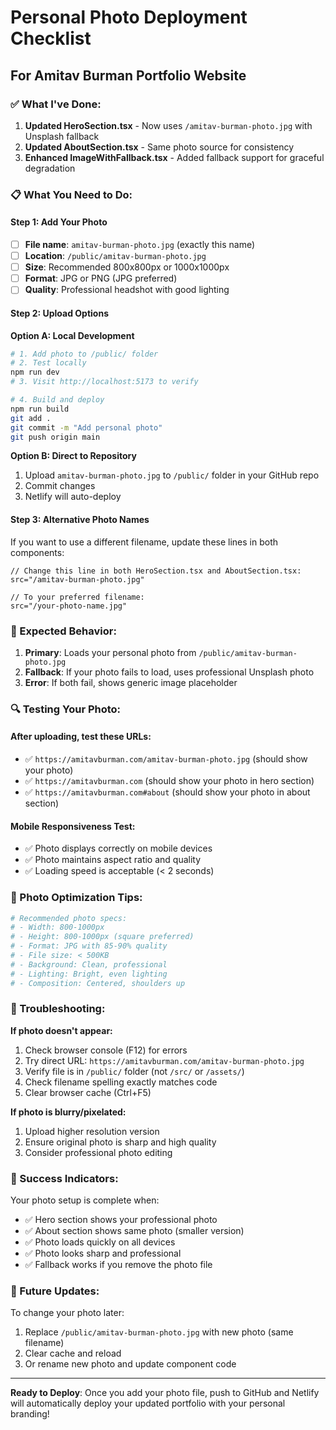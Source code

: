 # Personal Photo Deployment Checklist
## For Amitav Burman Portfolio Website

### ✅ What I've Done:
1. **Updated HeroSection.tsx** - Now uses `/amitav-burman-photo.jpg` with Unsplash fallback
2. **Updated AboutSection.tsx** - Same photo source for consistency
3. **Enhanced ImageWithFallback.tsx** - Added fallback support for graceful degradation

### 📋 What You Need to Do:

#### Step 1: Add Your Photo
- [ ] **File name**: `amitav-burman-photo.jpg` (exactly this name)
- [ ] **Location**: `/public/amitav-burman-photo.jpg`
- [ ] **Size**: Recommended 800x800px or 1000x1000px
- [ ] **Format**: JPG or PNG (JPG preferred)
- [ ] **Quality**: Professional headshot with good lighting

#### Step 2: Upload Options

**Option A: Local Development**
```bash
# 1. Add photo to /public/ folder
# 2. Test locally
npm run dev
# 3. Visit http://localhost:5173 to verify

# 4. Build and deploy
npm run build
git add .
git commit -m "Add personal photo"
git push origin main
```

**Option B: Direct to Repository**
1. Upload `amitav-burman-photo.jpg` to `/public/` folder in your GitHub repo
2. Commit changes
3. Netlify will auto-deploy

#### Step 3: Alternative Photo Names
If you want to use a different filename, update these lines in both components:

```tsx
// Change this line in both HeroSection.tsx and AboutSection.tsx:
src="/amitav-burman-photo.jpg"

// To your preferred filename:
src="/your-photo-name.jpg"
```

### 🎯 Expected Behavior:

1. **Primary**: Loads your personal photo from `/public/amitav-burman-photo.jpg`
2. **Fallback**: If your photo fails to load, uses professional Unsplash photo
3. **Error**: If both fail, shows generic image placeholder

### 🔍 Testing Your Photo:

#### After uploading, test these URLs:
- ✅ `https://amitavburman.com/amitav-burman-photo.jpg` (should show your photo)
- ✅ `https://amitavburman.com` (should show your photo in hero section)
- ✅ `https://amitavburman.com#about` (should show your photo in about section)

#### Mobile Responsiveness Test:
- ✅ Photo displays correctly on mobile devices
- ✅ Photo maintains aspect ratio and quality
- ✅ Loading speed is acceptable (< 2 seconds)

### 📱 Photo Optimization Tips:

```bash
# Recommended photo specs:
# - Width: 800-1000px
# - Height: 800-1000px (square preferred)
# - Format: JPG with 85-90% quality
# - File size: < 500KB
# - Background: Clean, professional
# - Lighting: Bright, even lighting
# - Composition: Centered, shoulders up
```

### 🚨 Troubleshooting:

**If photo doesn't appear:**
1. Check browser console (F12) for errors
2. Try direct URL: `https://amitavburman.com/amitav-burman-photo.jpg`
3. Verify file is in `/public/` folder (not `/src/` or `/assets/`)
4. Check filename spelling exactly matches code
5. Clear browser cache (Ctrl+F5)

**If photo is blurry/pixelated:**
1. Upload higher resolution version
2. Ensure original photo is sharp and high quality
3. Consider professional photo editing

### 🎉 Success Indicators:

Your photo setup is complete when:
- ✅ Hero section shows your professional photo
- ✅ About section shows same photo (smaller version)
- ✅ Photo loads quickly on all devices
- ✅ Photo looks sharp and professional
- ✅ Fallback works if you remove the photo file

### 🔄 Future Updates:

To change your photo later:
1. Replace `/public/amitav-burman-photo.jpg` with new photo (same filename)
2. Clear cache and reload
3. Or rename new photo and update component code

---

**Ready to Deploy**: Once you add your photo file, push to GitHub and Netlify will automatically deploy your updated portfolio with your personal branding!